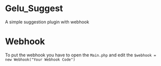 # Gelu_Suggest
A simple suggestion plugin with webhook
# Webhook
To put the webhook you have to open the `Main.php` and edit the `$webhook = new Webhook("Your Webhook Code")`
